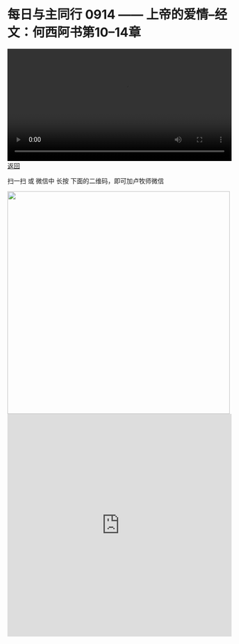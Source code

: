# 每日与主同行 0914 —— 上帝的爱情–经文：何西阿书第10–14章

<video width='100%' controls src='https://go2024.simai.life/api?redirect=https://r2.savefamily.net/@pastorpaulqiankunlu618/NkgGdobR-oM.mp4?metric=PastorLu%26keyword=webpage%26type=video%26bot=26%26to=webpage'></video>
<a href='../daily.html'> 返回 </a>
<p>扫一扫 或 微信中 长按 下面的二维码，即可加卢牧师微信</p>
<img src='https://r2.savefamily.net/OVagt1.JPG' width='500px' />



<iframe width="100%" height="500" src="https://www.youtube.com/embed/NkgGdobR-oM?si=zz5OCgHQvyW71w8c&amp;controls=0" title="YouTube video player" frameborder="0" allow="accelerometer; autoplay; clipboard-write; encrypted-media; gyroscope; picture-in-picture; web-share" referrerpolicy="strict-origin-when-cross-origin" allowfullscreen></iframe>